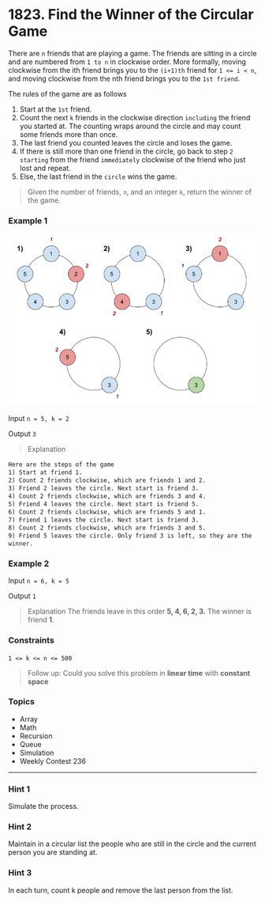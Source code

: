 # 1823. Find the Winner of the Circular Game

There are `n` friends that are playing a game. The friends are sitting in a circle and are numbered from `1 to n` in clockwise order. More formally, moving clockwise from the ith friend brings you to the `(i+1)th` friend for `1 <= i < n`, and moving clockwise from the nth friend brings you to the `1st friend`.

The rules of the game are as follows

1. Start at the `1st` friend.
2. Count the next `k` friends in the clockwise direction `including` the friend you started at. The counting wraps around the circle and may count some friends more than once.
3. The last friend you counted leaves the circle and loses the game.
4. If there is still more than one friend in the circle, go back to step `2` `starting` from the friend `immediately` clockwise of the friend who just lost and repeat.
5. Else, the last friend in the `circle` wins the game.

> Given the number of friends, `n`, and an integer `k`, return the winner of the game.


### Example 1

<img src="game.png" alt="Game Pic" />

Input `n = 5, k = 2`

Output `3`
> Explanation 
```
Here are the steps of the game
1) Start at friend 1.
2) Count 2 friends clockwise, which are friends 1 and 2.
3) Friend 2 leaves the circle. Next start is friend 3.
4) Count 2 friends clockwise, which are friends 3 and 4.
5) Friend 4 leaves the circle. Next start is friend 5.
6) Count 2 friends clockwise, which are friends 5 and 1.
7) Friend 1 leaves the circle. Next start is friend 3.
8) Count 2 friends clockwise, which are friends 3 and 5.
9) Friend 5 leaves the circle. Only friend 3 is left, so they are the winner.
```


### Example 2

Input `n = 6, k = 5`

Output `1`

> Explanation The friends leave in this order **5, 4, 6, 2, 3.** The winner is friend **1**.
 

### Constraints

`1 <= k <= n <= 500`

> Follow up: Could you solve this problem in **linear time** with **constant space**


### Topics
- Array
- Math
- Recursion
- Queue
- Simulation
- Weekly Contest 236

---

### Hint 1
Simulate the process.

### Hint 2
Maintain in a circular list the people who are still in the circle and the current person you are standing at.

### Hint 3
In each turn, count k people and remove the last person from the list.
